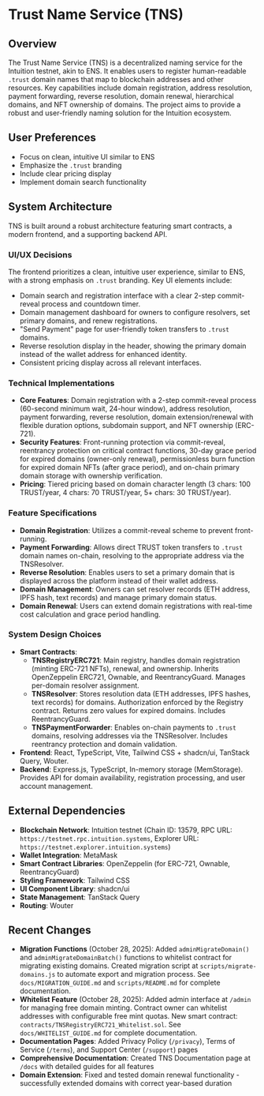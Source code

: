 # Trust Name Service (TNS)

## Overview
The Trust Name Service (TNS) is a decentralized naming service for the Intuition testnet, akin to ENS. It enables users to register human-readable `.trust` domain names that map to blockchain addresses and other resources. Key capabilities include domain registration, address resolution, payment forwarding, reverse resolution, domain renewal, hierarchical domains, and NFT ownership of domains. The project aims to provide a robust and user-friendly naming solution for the Intuition ecosystem.

## User Preferences
- Focus on clean, intuitive UI similar to ENS
- Emphasize the `.trust` branding
- Include clear pricing display
- Implement domain search functionality

## System Architecture
TNS is built around a robust architecture featuring smart contracts, a modern frontend, and a supporting backend API.

### UI/UX Decisions
The frontend prioritizes a clean, intuitive user experience, similar to ENS, with a strong emphasis on `.trust` branding. Key UI elements include:
- Domain search and registration interface with a clear 2-step commit-reveal process and countdown timer.
- Domain management dashboard for owners to configure resolvers, set primary domains, and renew registrations.
- "Send Payment" page for user-friendly token transfers to `.trust` domains.
- Reverse resolution display in the header, showing the primary domain instead of the wallet address for enhanced identity.
- Consistent pricing display across all relevant interfaces.

### Technical Implementations
- **Core Features**: Domain registration with a 2-step commit-reveal process (60-second minimum wait, 24-hour window), address resolution, payment forwarding, reverse resolution, domain extension/renewal with flexible duration options, subdomain support, and NFT ownership (ERC-721).
- **Security Features**: Front-running protection via commit-reveal, reentrancy protection on critical contract functions, 30-day grace period for expired domains (owner-only renewal), permissionless burn function for expired domain NFTs (after grace period), and on-chain primary domain storage with ownership verification.
- **Pricing**: Tiered pricing based on domain character length (3 chars: 100 TRUST/year, 4 chars: 70 TRUST/year, 5+ chars: 30 TRUST/year).

### Feature Specifications
- **Domain Registration**: Utilizes a commit-reveal scheme to prevent front-running.
- **Payment Forwarding**: Allows direct TRUST token transfers to `.trust` domain names on-chain, resolving to the appropriate address via the TNSResolver.
- **Reverse Resolution**: Enables users to set a primary domain that is displayed across the platform instead of their wallet address.
- **Domain Management**: Owners can set resolver records (ETH address, IPFS hash, text records) and manage primary domain status.
- **Domain Renewal**: Users can extend domain registrations with real-time cost calculation and grace period handling.

### System Design Choices
- **Smart Contracts**:
    - **TNSRegistryERC721**: Main registry, handles domain registration (minting ERC-721 NFTs), renewal, and ownership. Inherits OpenZeppelin ERC721, Ownable, and ReentrancyGuard. Manages per-domain resolver assignment.
    - **TNSResolver**: Stores resolution data (ETH addresses, IPFS hashes, text records) for domains. Authorization enforced by the Registry contract. Returns zero values for expired domains. Includes ReentrancyGuard.
    - **TNSPaymentForwarder**: Enables on-chain payments to `.trust` domains, resolving addresses via the TNSResolver. Includes reentrancy protection and domain validation.
- **Frontend**: React, TypeScript, Vite, Tailwind CSS + shadcn/ui, TanStack Query, Wouter.
- **Backend**: Express.js, TypeScript, In-memory storage (MemStorage). Provides API for domain availability, registration processing, and user account management.

## External Dependencies
- **Blockchain Network**: Intuition testnet (Chain ID: 13579, RPC URL: `https://testnet.rpc.intuition.systems`, Explorer URL: `https://testnet.explorer.intuition.systems`)
- **Wallet Integration**: MetaMask
- **Smart Contract Libraries**: OpenZeppelin (for ERC-721, Ownable, ReentrancyGuard)
- **Styling Framework**: Tailwind CSS
- **UI Component Library**: shadcn/ui
- **State Management**: TanStack Query
- **Routing**: Wouter

## Recent Changes
- **Migration Functions** (October 28, 2025): Added `adminMigrateDomain()` and `adminMigrateDomainBatch()` functions to whitelist contract for migrating existing domains. Created migration script at `scripts/migrate-domains.js` to automate export and migration process. See `docs/MIGRATION_GUIDE.md` and `scripts/README.md` for complete documentation.
- **Whitelist Feature** (October 28, 2025): Added admin interface at `/admin` for managing free domain minting. Contract owner can whitelist addresses with configurable free mint quotas. New smart contract: `contracts/TNSRegistryERC721_Whitelist.sol`. See `docs/WHITELIST_GUIDE.md` for complete documentation.
- **Documentation Pages**: Added Privacy Policy (`/privacy`), Terms of Service (`/terms`), and Support Center (`/support`) pages
- **Comprehensive Documentation**: Created TNS Documentation page at `/docs` with detailed guides for all features
- **Domain Extension**: Fixed and tested domain renewal functionality - successfully extended domains with correct year-based duration